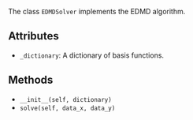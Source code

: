 
The class `EDMDSolver` implements the EDMD algorithm.

## Attributes

- `_dictionary`: A dictionary of basis functions.

## Methods

- `__init__(self, dictionary)`
- `solve(self, data_x, data_y)`




